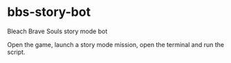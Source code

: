 # bbs-story-bot
Bleach Brave Souls story mode bot

Open the game, launch a story mode mission, open the terminal and run the script.
